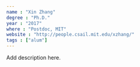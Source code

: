 ```yaml
---
name : "Xin Zhang"
degree : "Ph.D."
year : "2017"
where : "Postdoc, MIT"
website : "http://people.csail.mit.edu/xzhang/"
tags : ["alum"]
---
```

Add description here.
